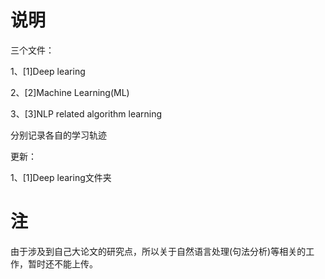 # 说明

三个文件：

1、[1]Deep learing

2、[2]Machine Learning(ML)

3、[3]NLP related algorithm learning

分别记录各自的学习轨迹  

更新：

1、[1]Deep learing文件夹



# 注

由于涉及到自己大论文的研究点，所以关于自然语言处理(句法分析)等相关的工作，暂时还不能上传。